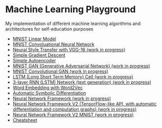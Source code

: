# Machine Learning Playground

My implementation of different machine learning algorithms and architectures for
self-education purposes

* [MNIST Linear Model](mnist_linear.ipynb)
* [MNIST Convoluational Neural Network](mnist_conv.ipynb)
* [Neural Style Transfer with VGG-16 (work in progress)](neural_style_transfer.ipynb)
* [Simple Gradient Descent](gradient_descent.ipynb)
* [Simple Autoencoder](autoencoder_concept.ipynb)
* [MNIST GAN (Generative Adversarial Network) (work in progress)](gan.ipynb)
* [MNIST Convolutional GAN (work in progress)](gan_conv.ipynb)
* [LSTM (Long Short Term Memory) Cell (work in progress)](lstm.ipynb)
* [3-layer RNN (LSTM) Network (text generation) (work in progress)](rnn.ipynb)
* [Word Embedding with Word2Vec](word_embedding.ipynb)
* [Automatic Symbolic Differentiation](automatic_symbolic_differentiation.ipynb)
* [Neural Network Framework (work in progress)](neural_network_framework.ipynb)
* [Neural Network Framework V2 (TensorFlow-like API, with automatic differentiation and computation graphs) (work in progress)](neural_network_framework_v2.ipynb)
* [Neural Network Framework V2 MNIST (work in progress)](neural_network_framework_v2_mnist.ipynb)
* [Cheatsheet](cheatsheet.ipynb)
